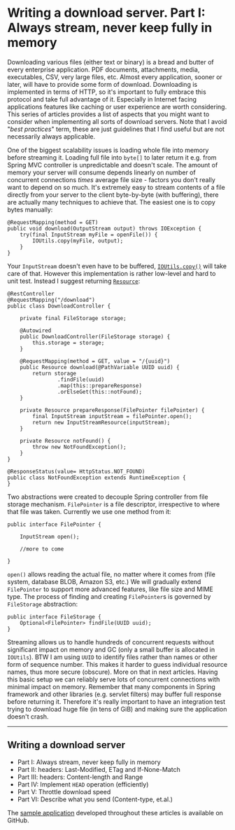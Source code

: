 # Writing a download server. Part I: Always stream, never keep fully in memory

Downloading various files (either text or binary) is a bread and butter of every enterprise application. PDF documents, attachments, media, executables, CSV, very large files, etc. Almost every application, sooner or later, will have to provide some form of download. Downloading is implemented in terms of HTTP, so it's important to fully embrace this protocol and take full advantage of it. Especially in Internet facing applications features like caching or user experience are worth considering. This series of articles provides a list of aspects that you might want to consider when implementing all sorts of download servers. Note that I avoid "*best practices*" term, these are just guidelines that I find useful but are not necessarily always applicable.

One of the biggest scalability issues is loading whole file into memory before streaming it. Loading full file into `byte[]` to later return it e.g. from Spring MVC controller is unpredictable and doesn't scale. The amount of memory your server will consume depends linearly on number of concurrent connections *times* average file size - factors you don't really want to depend on so much. It's extremely easy to stream contents of a file directly from your server to the client byte-by-byte (with buffering), there are actually many techniques to achieve that. The easiest one is to copy bytes manually:

	@RequestMapping(method = GET)
	public void download(OutputStream output) throws IOException {
		try(final InputStream myFile = openFile()) {
			IOUtils.copy(myFile, output);
		}
	}

Your `InputStream` doesn't even have to be buffered, [`IOUtils.copy()`](https://commons.apache.org/proper/commons-io/apidocs/org/apache/commons/io/IOUtils.html#copy(java.io.InputStream,%20java.io.OutputStream)) will take care of that. However this implementation is rather low-level and hard to unit test. Instead I suggest returning [`Resource`](http://docs.spring.io/spring/docs/current/javadoc-API/org/springframework/core/io/Resource.html):

	@RestController
	@RequestMapping("/download")
	public class DownloadController {

		private final FileStorage storage;

		@Autowired
		public DownloadController(FileStorage storage) {
			this.storage = storage;
		}

		@RequestMapping(method = GET, value = "/{uuid}")
		public Resource download(@PathVariable UUID uuid) {
			return storage
					.findFile(uuid)
					.map(this::prepareResponse)
					.orElseGet(this::notFound);
		}

		private Resource prepareResponse(FilePointer filePointer) {
			final InputStream inputStream = filePointer.open();
			return new InputStreamResource(inputStream);
		}

		private Resource notFound() {
			throw new NotFoundException();
		}
	}

	@ResponseStatus(value= HttpStatus.NOT_FOUND)
	public class NotFoundException extends RuntimeException {
	}

Two abstractions were created to decouple Spring controller from file storage mechanism. `FilePointer` is a file descriptor, irrespective to where that file was taken. Currently we use one method from it:

	public interface FilePointer {

		InputStream open();

		//more to come

	}

`open()` allows reading the actual file, no matter where it comes from (file system, database BLOB, Amazon S3, etc.) We will gradually extend `FilePointer` to support more advanced features, like file size and MIME type. The process of finding and creating `FilePointer`s is governed by `FileStorage` abstraction:

	public interface FileStorage {
		Optional<FilePointer> findFile(UUID uuid);
	}

Streaming allows us to handle hundreds of concurrent requests without significant impact on memory and GC (only a small buffer is allocated in `IOUtils`). BTW I am using `UUID` to identify files rather than names or other form of sequence number. This makes it harder to guess individual resource names, thus more secure (obscure). More on that in next articles. Having this basic setup we can reliably serve lots of concurrent connections with minimal impact on memory. Remember that many components in Spring framework and other libraries (e.g. servlet filters) may buffer full response before returning it. Therefore it's really important to have an integration test trying to download huge file (in tens of GiB) and making sure the application doesn't crash.

---

## Writing a download server

* Part I: Always stream, never keep fully in memory
* Part II: headers: Last-Modified, ETag and If-None-Match
* Part III: headers: Content-length and Range
* Part IV: Implement `HEAD` operation (efficiently)
* Part V: Throttle download speed
* Part VI: Describe what you send (Content-type, et.al.)

The [sample application](https://github.com/nurkiewicz/download-server) developed throughout these articles is available on GitHub.
